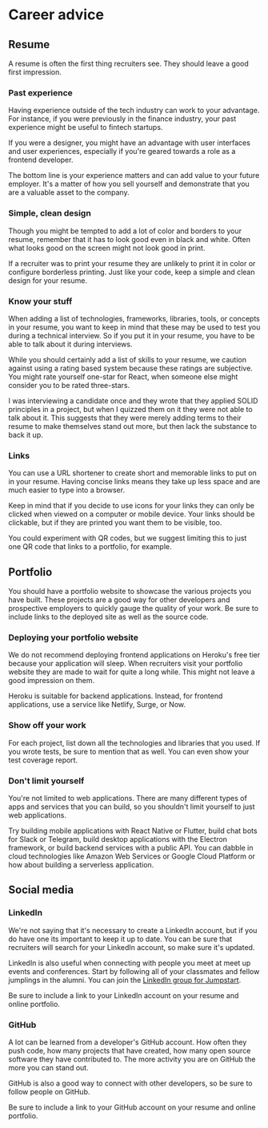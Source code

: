 # Career advice

## Resume

A resume is often the first thing recruiters see. They should leave a good first impression.

### Past experience

Having experience outside of the tech industry can work to your advantage. For instance, if you were previously in the finance industry, your past experience might be useful to fintech startups.

If you were a designer, you might have an advantage with user interfaces and user experiences, especially if you're geared towards a role as a frontend developer.

The bottom line is your experience matters and can add value to your future employer. It's a matter of how you sell yourself and demonstrate that you are a valuable asset to the company.

### Simple, clean design

Though you might be tempted to add a lot of color and borders to your resume, remember that it has to look good even in black and white. Often what looks good on the screen might not look good in print.

If a recruiter was to print your resume they are unlikely to print it in color or configure borderless printing. Just like your code, keep a simple and clean design for your resume.

### Know your stuff

When adding a list of technologies, frameworks, libraries, tools, or concepts in your resume, you want to keep in mind that these may be used to test you during a technical interview. So if you put it in your resume, you have to be able to talk about it during interviews.

While you should certainly add a list of skills to your resume, we caution against using a rating based system because these ratings are subjective. You might rate yourself one-star for React, when someone else might consider you to be rated three-stars.

I was interviewing a candidate once and they wrote that they applied SOLID principles in a project, but when I quizzed them on it they were not able to talk about it. This suggests that they were merely adding terms to their resume to make themselves stand out more, but then lack the substance to back it up.

### Links

You can use a URL shortener to create short and memorable links to put on in your resume. Having concise links means they take up less space and are much easier to type into a browser.

Keep in mind that if you decide to use icons for your links they can only be clicked when viewed on a computer or mobile device. Your links should be clickable, but if they are printed you want them to be visible, too.

You could experiment with QR codes, but we suggest limiting this to just one QR code that links to a portfolio, for example.

## Portfolio

You should have a portfolio website to showcase the various projects you have built. These projects are a good way for other developers and prospective employers to quickly gauge the quality of your work. Be sure to include links to the deployed site as well as the source code.

### Deploying your portfolio website

We do not recommend deploying frontend applications on Heroku's free tier because your application will sleep. When recruiters visit your portfolio website they are made to wait for quite a long while. This might not leave a good impression on them.

Heroku is suitable for backend applications. Instead, for frontend applications, use a service like Netlify, Surge, or Now.

### Show off your work

For each project, list down all the technologies and libraries that you used. If you wrote tests, be sure to mention that as well. You can even show your test coverage report.

### Don't limit yourself

You're not limited to web applications. There are many different types of apps and services that you can build, so you shouldn't limit yourself to just web applications.

Try building mobile applications with React Native or Flutter, build chat bots for Slack or Telegram, build desktop applications with the Electron framework, or build backend services with a public API. You can dabble in cloud technologies like Amazon Web Services or Google Cloud Platform or how about building a serverless application.

## Social media

### LinkedIn

We're not saying that it's necessary to create a LinkedIn account, but if you do have one its important to keep it up to date. You can be sure that recruiters will search for your LinkedIn account, so make sure it's updated.

LinkedIn is also useful when connecting with people you meet at meet up events and conferences. Start by following all of your classmates and fellow jumplings in the alumni. You can join the [LinkedIn group for Jumpstart](https://www.linkedin.com/groups/10489915/).

Be sure to include a link to your LinkedIn account on your resume and online portfolio.

### GitHub

A lot can be learned from a developer's GitHub account. How often they push code, how many projects that have created, how many open source software they have contributed to. The more activity you are on GitHub the more you can stand out.

GitHub is also a good way to connect with other developers, so be sure to follow people on GitHub.

Be sure to include a link to your GitHub account on your resume and online portfolio.
